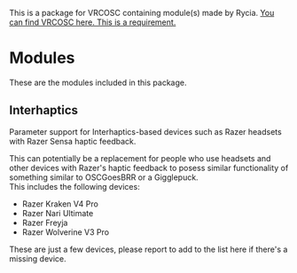 This is a package for VRCOSC containing module(s) made by Rycia.
[You can find VRCOSC here. This is a requirement.](https://github.com/VolcanicArts/VRCOSC)



# Modules
These are the modules included in this package.

## Interhaptics
Parameter support for Interhaptics-based devices such as Razer headsets with Razer Sensa haptic feedback.  

This can potentially be a replacement for people who use headsets and other devices with Razer's haptic feedback to posess similar functionality of something similar to OSCGoesBRR or a Gigglepuck.  
This includes the following devices:
- Razer Kraken V4 Pro
- Razer Nari Ultimate
- Razer Freyja
- Razer Wolverine V3 Pro  

These are just a few devices, please report to add to the list here if there's a missing device.
